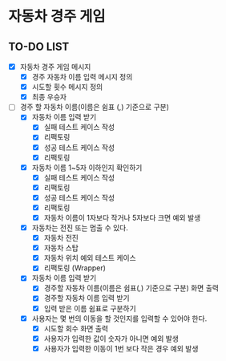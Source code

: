 # 자동차 경주 게임
## TO-DO LIST
* [X] 자동차 경주 게임 메시지 
  * [X] 경주 자동차 이름 입력 메시지 정의
  * [X] 시도할 횟수 메시지 정의
  * [X] 최종 우승자
* [ ] 경주 할 자동차 이름(이름은 쉼표 (,) 기준으로 구분)
  * [X] 자동차 이름 입력 받기
    * [X] 실패 테스트 케이스 작성
    * [X] 리팩토링
    * [X] 성공 테스트 케이스 작성
    * [X] 리팩토링
  * [X] 자동차 이름 1~5자 이하인지 확인하기
    * [X] 실패 테스트 케이스 작성
    * [X] 리팩토링
    * [X] 성공 테스트 케이스 작성
    * [X] 리팩토링
    * [X] 자동차 이름이 1자보다 작거나 5자보다 크면 예외 발생
  * [X] 자동차는 전진 또는 멈출 수 있다.
    * [X] 자동차 전진 
    * [X] 자동차 스탑
    * [X] 자동차 위치 예외 테스트 케이스 
    * [X] 리팩토링 (Wrapper)
  * [X] 자동차 이름 입력 받기
    * [X] 경주할 자동차 이름(이름은 쉼표(,) 기준으로 구분) 화면 출력
    * [X] 경주할 자동차 이름 입력 받기 
    * [X] 입력 받은 이름 쉼표로 구분하기
  * [X] 사용자는 몇 번의 이동을 할 것인지를 입력할 수 있어야 한다.
    * [X] 시도할 회수 화면 출력
    * [X] 사용자가 입력한 값이 숫자가 아니면 예외 발생
    * [X] 사용자가 입력한 이동이 1번 보다 작은 경우 예외 발생
